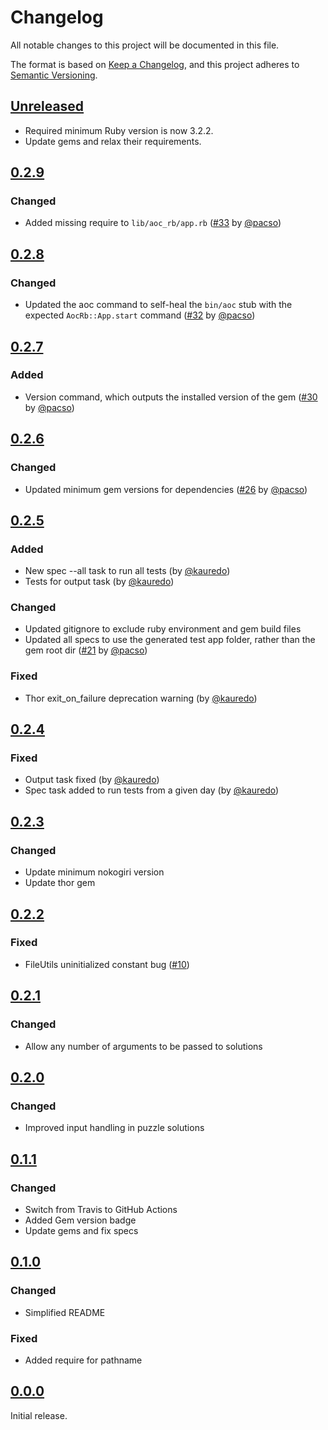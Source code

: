 # Changelog
All notable changes to this project will be documented in this file.

The format is based on [Keep a Changelog](https://keepachangelog.com/en/1.0.0/),
and this project adheres to [Semantic Versioning](https://semver.org/spec/v2.0.0.html).

## [Unreleased]
- Required minimum Ruby version is now 3.2.2.
- Update gems and relax their requirements.

## [0.2.9]
### Changed
- Added missing require to `lib/aoc_rb/app.rb` ([#33](https://github.com/pacso/aoc_rb/pull/33) by [@pacso](https://github.com/pacso))

## [0.2.8]
### Changed
- Updated the aoc command to self-heal the `bin/aoc` stub with the expected `AocRb::App.start` command ([#32](https://github.com/pacso/aoc_rb/pull/32) by [@pacso](https://github.com/pacso))

## [0.2.7]
### Added
- Version command, which outputs the installed version of the gem ([#30](https://github.com/pacso/aoc_rb/pull/30) by [@pacso](https://github.com/pacso))

## [0.2.6]
### Changed
- Updated minimum gem versions for dependencies ([#26](https://github.com/pacso/aoc_rb/pull/26) by [@pacso](https://github.com/pacso))

## [0.2.5]
### Added
- New spec --all task to run all tests (by [@kauredo](https://github.com/kauredo))
- Tests for output task (by [@kauredo](https://github.com/kauredo))

### Changed
- Updated gitignore to exclude ruby environment and gem build files
- Updated all specs to use the generated test app folder, rather than the gem root dir ([#21](https://github.com/pacso/aoc_rb/pull/21) by [@pacso](https://github.com/pacso))

### Fixed
- Thor exit_on_failure deprecation warning (by [@kauredo](https://github.com/kauredo))

## [0.2.4]
### Fixed
- Output task fixed (by [@kauredo](https://github.com/kauredo))
- Spec task added to run tests from a given day (by [@kauredo](https://github.com/kauredo))

## [0.2.3]
### Changed
- Update minimum nokogiri version
- Update thor gem

## [0.2.2]
### Fixed
- FileUtils uninitialized constant bug ([#10](https://github.com/pacso/aoc_rb/pull/10))

## [0.2.1]
### Changed
- Allow any number of arguments to be passed to solutions

## [0.2.0]
### Changed
- Improved input handling in puzzle solutions

## [0.1.1]
### Changed
- Switch from Travis to GitHub Actions
- Added Gem version badge
- Update gems and fix specs

## [0.1.0]
### Changed
- Simplified README

### Fixed
- Added require for pathname

## [0.0.0]

Initial release.

[Unreleased]: https://github.com/pacso/aoc_rb/compare/v0.2.9...HEAD
[0.2.9]: https://github.com/pacso/aoc_rb/compare/v0.2.8...v0.2.9
[0.2.8]: https://github.com/pacso/aoc_rb/compare/v0.2.7...v0.2.8
[0.2.7]: https://github.com/pacso/aoc_rb/compare/v0.2.6...v0.2.7
[0.2.6]: https://github.com/pacso/aoc_rb/compare/v0.2.5...v0.2.6
[0.2.5]: https://github.com/pacso/aoc_rb/compare/v0.2.4...v0.2.5
[0.2.4]: https://github.com/pacso/aoc_rb/compare/v0.2.3...v0.2.4
[0.2.3]: https://github.com/pacso/aoc_rb/compare/v0.2.2...v0.2.3
[0.2.2]: https://github.com/pacso/aoc_rb/compare/v0.2.1...v0.2.2
[0.2.1]: https://github.com/pacso/aoc_rb/compare/v0.2.0...v0.2.1
[0.2.0]: https://github.com/pacso/aoc_rb/compare/v0.1.1...v0.2.0
[0.1.1]: https://github.com/pacso/aoc_rb/compare/v0.1.0...v0.1.1
[0.1.0]: https://github.com/pacso/aoc_rb/compare/v0.0.0...v0.1.0
[0.0.0]: https://github.com/pacso/aoc_rb/tree/9fc471cb0accb95ddad1aeb138d542056a0034c2
